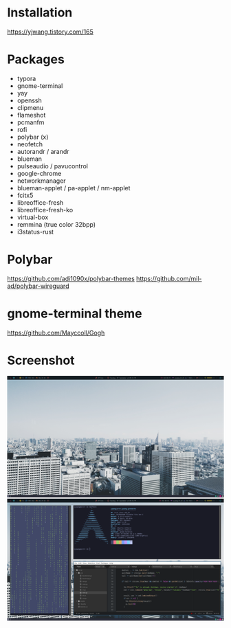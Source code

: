 # Installation

https://yjwang.tistory.com/165

# Packages

- typora
- gnome-terminal
- yay
- openssh
- clipmenu
- flameshot
- pcmanfm
- rofi
- polybar (x)
- neofetch
- autorandr / arandr
- blueman
- pulseaudio / pavucontrol
- google-chrome
- networkmanager
- blueman-applet / pa-applet / nm-applet
- fcitx5
- libreoffice-fresh
- libreoffice-fresh-ko
- virtual-box
- remmina (true color 32bpp)
- i3status-rust

# Polybar

https://github.com/adi1090x/polybar-themes
https://github.com/mil-ad/polybar-wireguard

# gnome-terminal theme

https://github.com/Mayccoll/Gogh

# Screenshot

![](https://github.com/YoungjuWang/yjwang-dotfiles/blob/master/screenshot1.png?raw=true)
![](https://github.com/YoungjuWang/yjwang-dotfiles/blob/master/screenshot2.png?raw=true)
